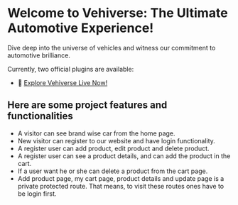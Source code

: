 # Welcome to Vehiverse: The Ultimate Automotive Experience!

Dive deep into the universe of vehicles and witness our commitment to automotive brilliance.

Currently, two official plugins are available:

- 🚗 [Explore Vehiverse Live Now!](https://vehiverse.web.app/)

## Here are some project features and functionalities

* A visitor can see brand wise car from the home page.
* New visitor can register to our website and have login functionality.
* A register user can add product, edit product and delete product.
* A register user can see a product details, and can add the product in the cart.
* If a user want he or she can delete a product from the cart page.
* Add product page, my cart page, product details and update page is a private protected route. That means, to visit these routes ones have to be login first.